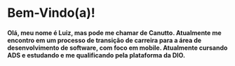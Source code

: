 # Bem-Vindo(a)!
#### Olá, meu nome é Luiz, mas pode me chamar de Canutto. Atualmente me encontro em um processo de transição de carreira para a área de desenvolvimento de software, com foco em mobile. Atualmente cursando ADS e estudando e me qualificando pela plataforma da DIO.

